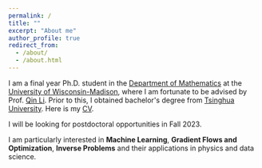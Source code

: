 ```yaml
---
permalink: /
title: ""
excerpt: "About me"
author_profile: true
redirect_from: 
  - /about/
  - /about.html
---
```


I am a final year Ph.D. student in the [Department of Mathematics](https://math.wisc.edu/) at the [University of Wisconsin-Madison](https://www.wisc.edu/), where I am fortunate to be advised by Prof. [Qin Li](https://people.math.wisc.edu/~qinli/). Prior to this, I obtained bachelor's degree from [Tsinghua University](https://www.tsinghua.edu.cn/en/). Here is my [CV](files/shichen-cv.pdf).

I will be looking for postdoctoral opportunities in Fall 2023.

I am particularly interested in **Machine Learning**, **Gradient Flows and Optimization**, **Inverse Problems** and their applications in physics and data science.